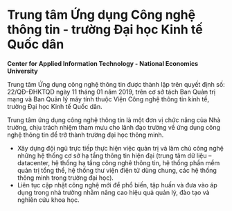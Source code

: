 # Trung tâm Ứng dụng Công nghệ thông tin - trường Đại học Kinh tế Quốc dân
**Center for Applied Information Technology - National Economics University**

Trung tâm Ứng dụng công nghệ thông tin được thành lập trên quyết định số: 22/QĐ-ĐHKTQD ngày 11 tháng 01 năm 2019, trên cơ sở tách Ban Quản trị mạng và Ban Quản lý máy tính thuộc Viện Công nghệ thông tin kinh tế, trường Đại học Kinh tế Quốc dân.

Trung tâm ứng dụng công nghệ thông tin là một đơn vị chức năng của Nhà trường, chịu trách nhiệm tham mưu cho lãnh đạo trường về ứng dụng công nghệ thông tin để trở thành trường đại học thông minh.
- Xây dựng đội ngũ trực tiếp thực hiện việc quản trị và làm chủ công nghệ những hệ thống cơ sở hạ tầng thông tin hiện đại (trung tâm dữ liệu – datacenter, hệ thống hạ tầng công nghê thông tin, hệ thống phần mềm quản trị tổng thể, hệ thống thư viện điện tử dùng chung, các hệ thống thông minh trong trường đại học).
- Liên tục cập nhật công nghệ mới để phổ biến, tập huấn và đưa vào áp dụng trong nhà trường nhằm nâng cao hiệu quả quản lý, đào tạo và nghiên cứu khoa học.
